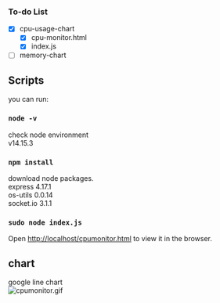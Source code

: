 ### To-do List
- [x] cpu-usage-chart  
    - [x] cpu-monitor.html  
    - [x] index.js  
- [ ] memory-chart

## Scripts
you can run:  
### `node -v`
check node environment  
v14.15.3  
### `npm install`
download node packages.  
express 4.17.1  
os-utils 0.0.14   
socket.io 3.1.1  
### `sudo node index.js`
Open [http://localhost/cpumonitor.html](http://localhost/cpumonitor.html) to view it in the browser.  
## chart
google line chart  
![cpumonitor.gif](https://i.loli.net/2021/02/17/1NgaS46WAlYKtQo.gif)
